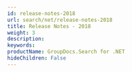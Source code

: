 ```yaml
---
id: release-notes-2018
url: search/net/release-notes-2018
title: Release Notes - 2018
weight: 3
description: 
keywords: 
productName: GroupDocs.Search for .NET
hideChildren: False
---
```

